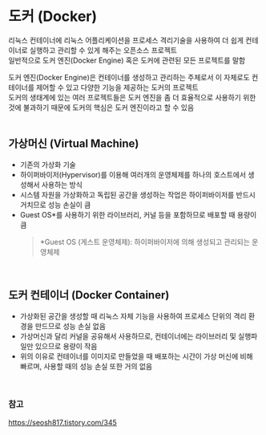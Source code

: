 # 도커 (Docker)
리눅스 컨테이너에 리눅스 어플리케이션을 프로세스 격리기술을 사용하여 더 쉽게 컨테이너로 실행하고 관리할 수 있게 해주는 오픈소스 프로젝트  
일반적으로 도커 엔진(Docker Engine) 혹은 도커에 관련된 모든 프로젝트를 말함  

도커 엔진(Docker Engine)은 컨테이너를 생성하고 관리하는 주체로서 이 자체로도 컨테이너를 제어할 수 있고 다양한 기능을 제공하는 도커의 프로젝트  
도커의 생태계에 있는 여러 프로젝트들은 도커 엔진을 좀 더 효율적으로 사용하기 위한 것에 불과하기 때문에 도커의 핵심은 도커 엔진이라고 할 수 있음  
<br>

## 가상머신 (Virtual Machine)
- 기존의 가상화 기술
- 하이퍼바이저(Hypervisor)를 이용해 여러개의 운영체제를 하나의 호스트에서 생성해서 사용하는 방식
- 시스템 자원을 가상화하고 독립된 공간을 생성하는 작업은 하이퍼바이저를 반드시 거치므로 성능 손실이 큼
- Guest OS*를 사용하기 위한 라이브러리, 커널 등을 포함하므로 배포할 때 용량이 큼  
  > *Guest OS (게스트 운영체제): 하이퍼바이저에 의해 생성되고 관리되는 운영체제
<br>

## 도커 컨테이너 (Docker Container)
- 가상화된 공간을 생성할 때 리눅스 자체 기능을 사용하여 프로세스 단위의 격리 환경을 만드므로 성능 손실 없음
- 가상머신과 달리 커널을 공유해서 사용하므로, 컨테이너에는 라이브러리 및 실행파일만 있으므로 용량이 작음
- 위의 이유로 컨테이너를 이미지로 만들었을 때 배포하는 시간이 가상 머신에 비해 빠르며, 사용할 때의 성능 손실 또한 거의 없음

<br>

### 참고
https://seosh817.tistory.com/345  
